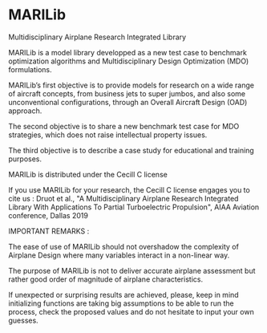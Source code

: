 # MARILib
Multidisciplinary Airplane Research Integrated Library

MARILib is a model library developped as a new test case to benchmark optimization algorithms and Multidisciplinary
Design Optimization (MDO) formulations.

MARILib’s first objective is to provide models for research on a wide range of aircraft concepts, from business jets
to super jumbos, and also some unconventional configurations, through an Overall Aircraft Design (OAD) approach.

The second objective is to share a new benchmark test case for MDO strategies, which does not raise intellectual
property issues.

The third objective is to describe a case study for educational and training purposes.

MARILib is distributed under the Cecill C license

If you use MARILib for your research, the Cecill C license engages you to cite us :
Druot et al., "A Multidisciplinary Airplane Research Integrated Library
With Applications To Partial Turboelectric Propulsion", AIAA Aviation conference, Dallas 2019


IMPORTANT REMARKS :

The ease of use of MARILib should not overshadow the complexity of Airplane Design where many variables interact in a non-linear way.

The purpose of MARILib is not to deliver accurate airplane assessment but rather good order of magnitude of airplane characteristics.

If unexpected or surprising results are achieved, please, keep in mind initializing functions are taking big assumptions to be able
to run the process, check the proposed values and do not hesitate to input your own guesses.
